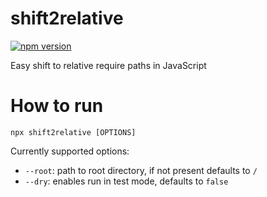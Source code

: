 # shift2relative
[![npm version](https://badge.fury.io/js/shift2relative.svg)](https://badge.fury.io/js/shift2relative)

Easy shift to relative require paths in JavaScript

# How to run 

```
npx shift2relative [OPTIONS]
```

Currently supported options:
   - `--root`: path to root directory, if not present defaults to `/`
   - `--dry`: enables run in test mode, defaults to `false`